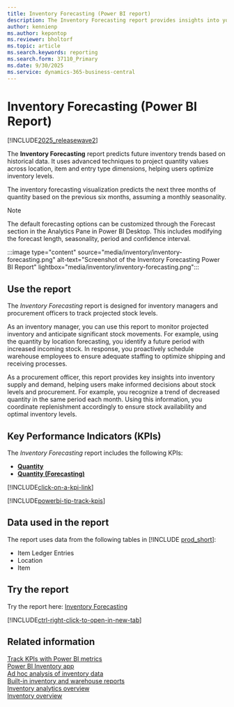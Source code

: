 ```yaml
---
title: Inventory Forecasting (Power BI report)
description: The Inventory Forecasting report provides insights into your organization's inventory trends and future stock requirements.
author: kennienp
ms.author: kepontop
ms.reviewer: bholtorf
ms.topic: article
ms.search.keywords: reporting
ms.search.form: 37110_Primary
ms.date: 9/30/2025
ms.service: dynamics-365-business-central
---
```


# Inventory Forecasting (Power BI Report)

[!INCLUDE[2025_releasewave2](includes/2025_releasewave2.md)]

The **Inventory Forecasting** report predicts future inventory trends based on historical data. It uses advanced techniques to project quantity values across location, item and entry type dimensions, helping users optimize inventory levels.

The inventory forecasting visualization predicts the next three months of quantity based on the previous six months, assuming a monthly seasonality.

> [!NOTE]
> The default forecasting options can be customized through the Forecast section in the Analytics Pane in Power BI Desktop. This includes modifying the forecast length, seasonality, period and confidence interval.

:::image type="content" source="media/inventory/inventory-forecasting.png" alt-text="Screenshot of the Inventory Forecasting Power BI Report" lightbox="media/inventory/inventory-forecasting.png":::

## Use the report

The *Inventory Forecasting* report is designed for inventory managers and procurement officers to track projected stock levels.

As an inventory manager, you can use this report to monitor projected inventory and anticipate significant stock movements. For example, using the quantity by location forecasting, you identify a future period with increased incoming stock. In response, you proactively schedule warehouse employees to ensure adequate staffing to optimize shipping and receiving processes.

As a procurement officer, this report provides key insights into inventory supply and demand, helping users make informed decisions about stock levels and procurement. For example, you recognize a trend of decreased quantity in the same period each month. Using this information, you coordinate replenishment accordingly to ensure stock availability and optimal inventory levels.

## Key Performance Indicators (KPIs)

The *Inventory Forecasting* report includes the following KPIs:  

- [**Quantity**](inventory-powerbi-kpis.md#quantity)
- [**Quantity (Forecasting)**](inventory-powerbi-kpis.md#quantity-forecasting)

[!INCLUDE[click-on-a-kpi-link](includes/click-on-a-kpi-link.md)] 

[!INCLUDE[powerbi-tip-track-kpis](includes/powerbi-tip-track-kpis.md)] 


## Data used in the report

The report uses data from the following tables in [!INCLUDE [prod_short](includes/prod_short.md)]:

- Item Ledger Entries
- Location
- Item

## Try the report

Try the report here: [Inventory Forecasting](https://businesscentral.dynamics.com?page=37110)

[!INCLUDE[ctrl-right-click-to-open-in-new-tab](includes/ctrl-right-click-to-open-in-new-tab.md)]

## Related information

[Track KPIs with Power BI metrics](track-kpis-with-power-bi-metrics.md)  
[Power BI Inventory app](inventory-powerbi-app.md)  
[Ad hoc analysis of inventory data](ad-hoc-analysis-inventory.md)  
[Built-in inventory and warehouse reports](inventory-WMS-reports.md)  
[Inventory analytics overview](inventory-analytics-overview.md)  
[Inventory overview](inventory-manage-inventory.md)
